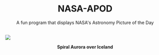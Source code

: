 <div align="center">
  <h1>
    NASA-APOD
  </h1>
</div>
  
<div align="center">
  A fun program that displays NASA's Astronomy Picture of the Day
</div>

<br>

![](https://apod.nasa.gov/apod/image/2301/RockyArchAurora_Pellegrini_1330.jpg)

<p align = "center">
  <b>Spiral Aurora over Iceland</b>
</p>

